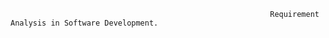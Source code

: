                                                               Requirement Analysis in Software Development.
